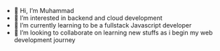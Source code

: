- 👋 Hi, I’m Muhammad
- 👀 I’m interested in backend and cloud development 
- 🌱 I’m currently learning to be a fullstack Javascript developer
- 💞️ I’m looking to collaborate on learning new stuffs as i begin my web development journey
